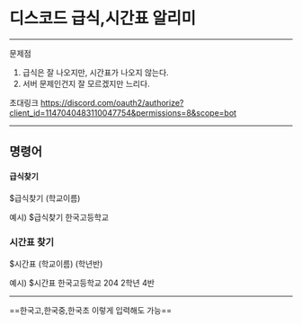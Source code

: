 # 디스코드 급식,시간표 알리미
---


문제점
1. 급식은 잘 나오지만, 시간표가 나오지 않는다.
2. 서버 문제인건지 잘 모르겠지만 느리다.


초대링크
https://discord.com/oauth2/authorize?client_id=1147040483110047754&permissions=8&scope=bot

---
## 명령어

#### 급식찾기
$급식찾기 (학교이름)

예시) $급식찾기 한국고등학교

### 시간표 찾기
$시간표 (학교이름) (학년반)

예시) $시간표 한국고등학교 204
2학년 4반

---

==한국고,한국중,한국초 이렇게 입력해도 가능==
